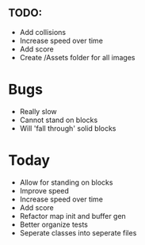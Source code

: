 ## TODO: 
- Add collisions 
- Increase speed over time
- Add score
- Create /Assets folder for all images

# Bugs
- Really slow
- Cannot stand on blocks
- Will 'fall through' solid blocks

# Today
- Allow for standing on blocks
- Improve speed
- Increase speed over time
- Add score
- Refactor map init and buffer gen
- Better organize tests
- Seperate classes into seperate files